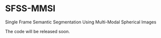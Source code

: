 # SFSS-MMSI
Single Frame Semantic Segmentation Using Multi-Modal Spherical Images

The code will be released soon.
